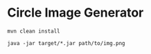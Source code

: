 # Circle Image Generator

```
mvn clean install
```

```
java -jar target/*.jar path/to/img.png
```

